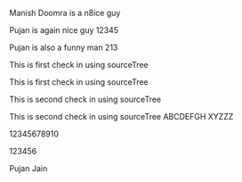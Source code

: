 Manish Doomra is a n8ice guy

Pujan is again nice guy 12345

Pujan is also a funny man 213

This is first check in using sourceTree

This is first check in using sourceTree

This is second check in using sourceTree

This is second check in using sourceTree ABCDEFGH XYZZZ

12345678910

123456

Pujan Jain
